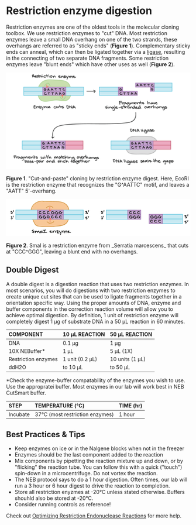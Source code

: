 # Restriction enzyme digestion

Restriction enzymes are one of the oldest tools in the molecular cloning toolbox. We use restriction enzymes to "cut" DNA. Most restriction enzymes leave a small DNA overhang on one of the two strands, these overhangs are referred to as "sticky ends" \(**Figure 1**\). Complementary sticky ends can anneal, which can then be ligated together via a [ligase](ligation-with-t4-dna-ligase.md), resulting in the connecting of two separate DNA fragments. Some restriction enzymes leave "blunt ends" which have other uses as well \(**Figure 2**\).

[![](../../.gitbook/assets/restriction_enzymes.png)](https://github.com/)

**Figure 1**. "Cut-and-paste" cloning by restriction enzyme digest. Here, EcoRI is the restriction enzyme that recognizes the "G^AATTC" motif, and leaves a "AATT" 5'-overhang.

[![](../../.gitbook/assets/smai_enzyme.png)](https://github.com/)

**Figure 2**. SmaI is a restriction enzyme from \_Serratia marcescens\_ that cuts at "CCC^GGG", leaving a blunt end with no overhangs.

## Double Digest

A double digest is a digestion reaction that uses two restriction enzymes. In most scenarios, you will do digestions with two restriction enzymes to create unique cut sites that can be used to ligate fragments together in a orientation specific way. Using the proper amounts of DNA, enzyme and buffer components in the correction reaction volume will allow you to achieve optimal digestion. By definition, 1 unit of restriction enzyme will completely digest 1 µg of substrate DNA in a 50 µL reaction in 60 minutes.

| COMPONENT | 10 µL REACTION | 50 µL REACTION |
| :--- | :--- | :--- |
| DNA | 0.1 µg | 1 µg |
| 10X NEBuffer\* | 1 µL | 5 µL \(1X\) |
| Restriction enzymes | 1 unit \(0.2 µL\) | 10 units \(1 µL\) |
| ddH2O | to 10 µL | to 50 µL |

\*Check the enzyme-buffer compatability of the enzymes you wish to use. Use the appropratei buffer. Most enzymes in our lab will work best in NEB CutSmart buffer.

| STEP | TEMPERATURE \(°C\) | TIME \(hr\) |
| :--- | :--- | :--- |
| Incubate | 37°C \(most restriction enzymes\) | 1 hour |

## Best Practices & Tips

* Keep enzymes on ice or in the Nalgene blocks when not in the freezer
* Enzymes should be the last component added to the reaction
* Mix components by pipetting the reaction mixture up and down, or by "flicking" the reaction tube. You can follow this with a quick \("touch"\) spin-down in a microcentrifuge. Do not vortex the reaction.
* The NEB protocol says to do a 1 hour digestion. Often times, our lab will run a 3 hour or 6 hour digest to drive the reaction to completion.
* Store all restriction enyzmes at -20°C unless stated otherwise. Buffers shouhld also be stored at -20°C.
* Consider running controls as reference!

Check out [Optimizing Restriction Endonuclease Reactions](https://www.neb.com/protocols/2012/12/07/optimizing-restriction-endonuclease-reactions) for more help.


